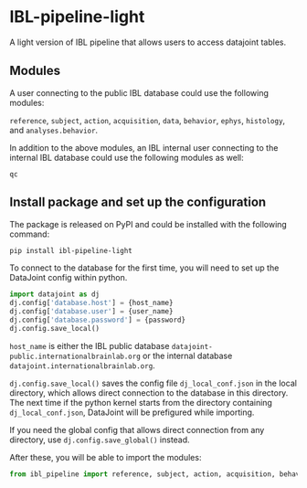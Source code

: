 # IBL-pipeline-light
A light version of IBL pipeline that allows users to access datajoint tables.



## Modules
A user connecting to the public IBL database could use the following modules:

`reference`, `subject`, `action`, `acquisition`, `data`, `behavior`, `ephys`, `histology`, and `analyses.behavior`.

In addition to the above modules, an IBL internal user connecting to the internal IBL database could use the following modules as well:

`qc`


## Install package and set up the configuration

The package is released on PyPI and could be installed with the following command:

```bash
pip install ibl-pipeline-light
```

To connect to the database for the first time, you will need to set up the DataJoint config within python.

```python
import datajoint as dj
dj.config['database.host'] = {host_name}
dj.config['database.user'] = {user_name}
dj.config['database.password'] = {password}
dj.config.save_local()
```
`host_name` is either the IBL public database `datajoint-public.internationalbrainlab.org` or the internal database `datajoint.internationalbrainlab.org`.

`dj.config.save_local()` saves the config file `dj_local_conf.json` in the local directory, which allows direct connection to the database in this directory. The next time if the python kernel starts from the directory containing `dj_local_conf.json`, DataJoint will be prefigured while importing.

If you need the global config that allows direct connection from any directory, use `dj.config.save_global()` instead.

After these, you will be able to import the modules:

```python
from ibl_pipeline import reference, subject, action, acquisition, behavior
```
